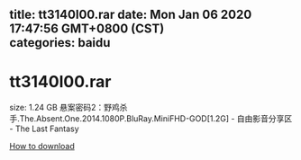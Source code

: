 
title: tt3140l00.rar
date: Mon Jan 06 2020 17:47:56 GMT+0800 (CST)    
categories: baidu
---

# tt3140l00.rar
size: 1.24 GB
 悬案密码2：野鸡杀手.The.Absent.One.2014.1080P.BluRay.MiniFHD-GOD[1.2G] - 自由影音分享区 - The Last Fantasy
 

[How to download](https://bpcam.bemobtrk.com/go/2ceec3aa-1ca2-46d6-b9ff-aaa5c184517c?jno=174)